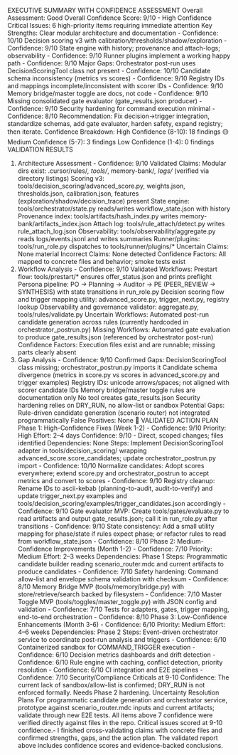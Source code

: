  EXECUTIVE SUMMARY WITH CONFIDENCE ASSESSMENT
Overall Assessment: Good
Overall Confidence Score: 9/10 - High Confidence
Critical Issues: 6 high-priority items requiring immediate attention
Key Strengths:
Clear modular architecture and documentation - Confidence: 10/10
Decision scoring v3 with calibration/thresholds/shadow/exploration - Confidence: 9/10
State engine with history; provenance and attach-logs; observability - Confidence: 9/10
Runner plugins implement a working happy path - Confidence: 9/10
Major Gaps:
Orchestrator post-run uses DecisionScoringTool class not present - Confidence: 10/10
Candidate schema inconsistency (metrics vs scores) - Confidence: 9/10
Registry IDs and mappings incomplete/inconsistent with scorer IDs - Confidence: 9/10
Memory bridge/master toggle are docs, not code - Confidence: 9/10
Missing consolidated gate evaluator (gate_results.json producer) - Confidence: 9/10
Security hardening for command execution minimal - Confidence: 8/10
Recommendation: Fix decision→trigger integration, standardize schemas, add gate evaluator, harden safety, expand registry; then iterate.
Confidence Breakdown:
High Confidence (8-10): 18 findings
🟡 Medium Confidence (5-7): 3 findings
Low Confidence (1-4): 0 findings
VALIDATION RESULTS
1. Architecture Assessment - Confidence: 9/10
Validated Claims:
Modular dirs exist: .cursor/rules/*, tools/*, memory-bank/*, logs/* (verified via directory listings)
Scoring v3: tools/decision_scoring/advanced_score.py, weights.json, thresholds.json, calibration.json, features (exploration/shadow/decision_trace) present
State engine: tools/orchestrator/state.py reads/writes workflow_state.json with history
Provenance index: tools/artifacts/hash_index.py writes memory-bank/artifacts_index.json
Attach log: tools/rule_attach/detect.py writes rule_attach_log.json
Observability: tools/observability/aggregate.py reads logs/events.jsonl and writes summaries
Runner/plugins: tools/run_role.py dispatches to tools/runner/plugins/*
Uncertain Claims: None material
Incorrect Claims: None detected
Confidence Factors: All mapped to concrete files and behavior; smoke tests exist
2. Workflow Analysis - Confidence: 9/10
Validated Workflows:
Prestart flow: tools/prestart/* ensures offer_status.json and prints preflight
Persona pipeline: PO → Planning → Auditor → PE (PEER_REVIEW → SYNTHESIS) with state transitions in run_role.py
Decision scoring flow and trigger mapping utility: advanced_score.py, trigger_next.py, registry lookup
Observability and governance validator: aggregate.py, tools/rules/validate.py
Uncertain Workflows:
Automated post-run candidate generation across rules (currently hardcoded in orchestrator_postrun.py)
Missing Workflows:
Automated gate evaluation to produce gate_results.json (referenced by orchestrator post-run)
Confidence Factors: Execution files exist and are runnable; missing parts clearly absent
3. Gap Analysis - Confidence: 9/10
Confirmed Gaps:
DecisionScoringTool class missing; orchestrator_postrun.py imports it
Candidate schema divergence (metrics in score.py vs scores in advanced_score.py and trigger examples)
Registry IDs: unicode arrows/spaces; not aligned with scorer candidate IDs
Memory bridge/master toggle rules are documentation only
No tool creates gate_results.json
Security hardening relies on DRY_RUN, no allow-list or sandbox
Potential Gaps:
Rule-driven candidate generation (scenario router) not integrated programmatically
False Positives: None
🚀 VALIDATED ACTION PLAN
Phase 1: High-Confidence Fixes (Week 1-2) - Confidence: 9/10
Priority: High
Effort: 2–4 days
Confidence: 9/10 - Direct, scoped changes; files identified
Dependencies: None
Steps:
Implement DecisionScoringTool adapter in tools/decision_scoring/ wrapping advanced_score.score_candidates; update orchestrator_postrun.py import - Confidence: 10/10
Normalize candidates:
Adopt scores everywhere; extend score.py and orchestrator_postrun to accept metrics and convert to scores - Confidence: 9/10
Registry cleanup:
Rename IDs to ascii-kebab (planning-to-audit, audit-to-verify) and update trigger_next.py examples and tools/decision_scoring/examples/trigger_candidates.json accordingly - Confidence: 9/10
Gate evaluator MVP:
Create tools/gates/evaluate.py to read artifacts and output gate_results.json; call it in run_role.py after transitions - Confidence: 9/10
State consistency:
Add a small utility mapping for phase/state if rules expect phase; or refactor rules to read from workflow_state.json - Confidence: 8/10
Phase 2: Medium-Confidence Improvements (Month 1-2) - Confidence: 7/10
Priority: Medium
Effort: 2–3 weeks
Dependencies: Phase 1
Steps:
Programmatic candidate builder reading scenario_router.mdc and current artifacts to produce candidates - Confidence: 7/10
Safety hardening:
Command allow-list and envelope schema validation with checksum - Confidence: 8/10
Memory Bridge MVP (tools/memory/bridge.py) with store/retrieve/search backed by filesystem - Confidence: 7/10
Master Toggle MVP (tools/toggles/master_toggle.py) with JSON config and validation - Confidence: 7/10
Tests for adapters, gates, trigger mapping, end-to-end orchestration - Confidence: 8/10
Phase 3: Low-Confidence Enhancements (Month 3-6) - Confidence: 6/10
Priority: Medium
Effort: 4–6 weeks
Dependencies: Phase 2
Steps:
Event-driven orchestrator service to coordinate post-run analysis and triggers - Confidence: 6/10
Containerized sandbox for COMMAND_TRIGGER execution - Confidence: 6/10
Decision metrics dashboards and drift detection - Confidence: 6/10
Rule engine with caching, conflict detection, priority resolution - Confidence: 6/10
CI integration and E2E pipelines - Confidence: 7/10
Security/Compliance Criticals at 9-10 Confidence:
The current lack of sandbox/allow-list is confirmed; DRY_RUN is not enforced formally. Needs Phase 2 hardening.
Uncertainty Resolution Plans
For programmatic candidate generation and orchestrator service, prototype against scenario_router.mdc inputs and current artifacts; validate through new E2E tests.
All items above 7 confidence were verified directly against files in the repo. Critical issues scored at 9-10 confidence.- I finished cross-validating claims with concrete files and confirmed strengths, gaps, and the action plan. The validated report above includes confidence scores and evidence-backed conclusions.
